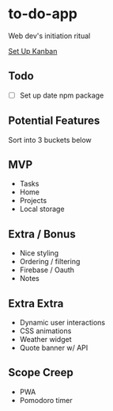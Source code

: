 # to-do-app

Web dev's initiation ritual

[Set Up Kanban](https://github.com/ChargrilledChook/to-do-app/projects/1)

## Todo

- [ ] Set up date npm package

## Potential Features

Sort into 3 buckets below

## MVP

- Tasks
- Home
- Projects
- Local storage

## Extra / Bonus

- Nice styling
- Ordering / filtering
- Firebase / Oauth
- Notes

## Extra Extra

- Dynamic user interactions
- CSS animations
- Weather widget
- Quote banner w/ API

## Scope Creep

- PWA
- Pomodoro timer
